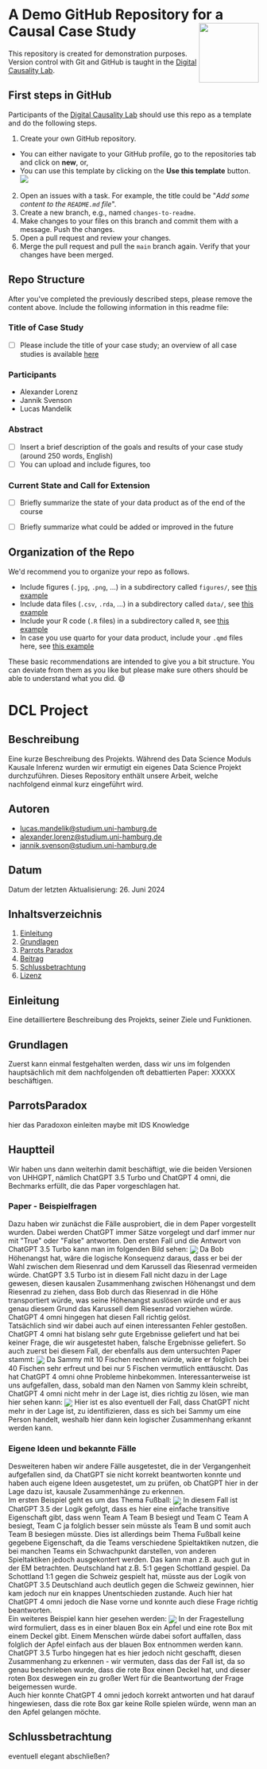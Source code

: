 # A Demo GitHub Repository for a Causal Case Study <a href="https://digitalcausalitylab.github.io/"><img src="figures/logo.png" align="right" width = "120" /></a>

This repository is created for demonstration purposes. Version control with Git and GitHub is taught in the [Digital Causality Lab](https://digitalcausalitylab.github.io/).

## First steps in GitHub

Participants of the [Digital Causality Lab](https://digitalcausalitylab.github.io/) should use this repo as a template and do the following steps.

1. Create your own GitHub repository.
  * You can either navigate to your GitHub profile, go to the repositories tab and click on **new**, or, 
  * You can use this template by clicking on the **Use this template** button.
![](figures/use_template_button.png)
2. Open an issues with a task. For example, the title could be "*Add some content to the `README.md` file*".
3. Create a new branch, e.g., named `changes-to-readme`.
4. Make changes to your files on this branch and commit them with a message. Push the changes.
5. Open a pull request and review your changes.
6. Merge the pull request and pull the `main` branch again. Verify that your changes have been merged.


## Repo Structure

After you've completed the previously described steps, please remove the content above. Include the following information in this readme file:

### Title of Case Study

- [ ] Please include the title of your case study; an overview of all case studies is available [here](https://github.com/DigitalCausalityLab/causal-case-studies/issues)

### Participants
- Alexander Lorenz
- Jannik Svenson
- Lucas Mandelik

### Abstract

- [ ] Insert a brief description of the goals and results of your case study (around 250 words, English)
- [ ] You can upload and include figures, too

### Current State and Call for Extension

- [ ] Briefly summarize the state of your data product as of the end of the course
- [ ] Briefly summarize what could be added or improved in the future


## Organization of the Repo

We'd recommend you to organize your repo as follows.

* Include figures (`.jpg`, `.png`, ...) in a subdirectory called `figures/`, see [this example](figures/logo.png)
* Include data files (`.csv`, `.rda`, ...) in a subdirectory called `data/`, see [this example](data/experiment_data_counterfactual.rda)
* Include your R code (`.R` files) in a subdirectory called `R`, see [this example](R/my_function.R)
* In case you use quarto for your data product, include your `.qmd` files here, see [this example](demo_repo.qmd)

These basic recommendations are intended to give you a bit structure. You can deviate from them as you like but please make sure others should be able to understand what you did. 😄

# DCL Project

## Beschreibung
Eine kurze Beschreibung des Projekts.
Während des Data Science Moduls Kausale Inferenz wurden wir ermutigt ein eigenes Data Science Projekt durchzuführen. Dieses Repository enthält unsere Arbeit, welche nachfolgend einmal kurz eingeführt wird.

## Autoren
- [lucas.mandelik@studium.uni-hamburg.de](mailto:lucas.mandelik@studium.uni-hamburg.de)
- [alexander.lorenz@studium.uni-hamburg.de](mailto:alexander.lorenz@studium.uni-hamburg.de)
- [jannik.svenson@studium.uni-hamburg.de](mailto:jannik.svenson@studium.uni-hamburg.de)

## Datum
Datum der letzten Aktualisierung: 26. Juni 2024

## Inhaltsverzeichnis
1. [Einleitung](#einleitung)
2. [Grundlagen](#grundlagen)
3. [Parrots Paradox](#parrotsparadox)
4. [Beitrag](#beitrag)
5. [Schlussbetrachtung](#schlussbetrachtung)
6. [Lizenz](#lizenz)

## Einleitung
Eine detailliertere Beschreibung des Projekts, seiner Ziele und Funktionen.

## Grundlagen
Zuerst kann einmal festgehalten werden, dass wir uns im folgenden hauptsächlich mit dem nachfolgenden oft debattierten Paper: XXXXX beschäftigen.

## ParrotsParadox
hier das Paradoxon einleiten maybe mit IDS Knowledge

## Hauptteil
Wir haben uns dann weiterhin damit beschäftigt, wie die beiden Versionen von UHHGPT, nämlich ChatGPT 3.5 Turbo und ChatGPT 4 omni, die Bechmarks erfüllt, die das Paper vorgeschlagen hat.  

### Paper - Beispielfragen
Dazu haben wir zunächst die Fälle ausprobiert, die in dem Paper vorgestellt wurden. Dabei werden ChatGPT immer Sätze vorgelegt und darf immer nur mit "True" oder "False" antworten. Den ersten Fall und die Antwort von ChatGPT 3.5 Turbo kann man im folgenden Bild sehen:
<img src="LLM Fails\Edge Cases\Fail heights.png" align="center" width = "\textwidth" />
Da Bob Höhenangst hat, wäre die logische Konsequenz daraus, dass er bei der Wahl zwischen dem Riesenrad und dem Karussell das Riesenrad vermeiden würde. ChatGPT 3.5 Turbo ist in diesem Fall nicht dazu in der Lage gewesen, diesen kausalen Zusammenhang zwischen Höhenangst und dem Riesenrad zu ziehen, dass Bob durch das Riesenrad in die Höhe transportiert würde, was seine Höhenangst auslösen würde und er aus genau diesem Grund das Karussell dem Riesenrad vorziehen würde. ChatGPT 4 omni hingegen hat diesen Fall richtig gelöst.  
Tatsächlich sind wir dabei auch auf einen interessanten Fehler gestoßen. ChatGPT 4 omni hat bislang sehr gute Ergebnisse geliefert und hat bei keiner Frage, die wir ausgetestet haben, falsche Ergebnisse geliefert. So auch zuerst bei diesem Fall, der ebenfalls aus dem untersuchten Paper stammt:
<img src="LLM Fails\Academic Paper Cases\fish correct.png" align="center" width = "\textwidth" />
Da Sammy mit 10 Fischen rechnen würde, wäre er folglich bei 40 Fischen sehr erfreut und bei nur 5 Fischen vermutlich enttäuscht. Das hat ChatGPT 4 omni ohne Probleme hinbekommen. Interessanterweise ist uns aufgefallen, dass, sobald man den Namen von Sammy klein schreibt, ChatGPT 4 omni nicht mehr in der Lage ist, dies richtig zu lösen, wie man hier sehen kann:
<img src="LLM Fails\Academic Paper Cases\4.0 Fail.png" align="center" width = "\textwidth" />
Hier ist es also eventuell der Fall, dass ChatGPT nicht mehr in der Lage ist, zu identifizieren, dass es sich bei Sammy um eine Person handelt, weshalb hier dann kein logischer Zusammenhang erkannt werden kann.

### Eigene Ideen und bekannte Fälle
Desweiteren haben wir andere Fälle ausgetestet, die in der Vergangenheit aufgefallen sind, da ChatGPT sie nicht korrekt beantworten konnte und haben auch eigene Ideen ausgetestet, um zu prüfen, ob ChatGPT hier in der Lage dazu ist, kausale Zusammenhänge zu erkennen.  
Im ersten Beispiel geht es um das Thema Fußball:
<img src="LLM Fails\Edge Cases\3.5 Fail Fussball.png" align="center" width = "\textwidth" />
In diesem Fall ist ChatGPT 3.5 der Logik gefolgt, dass es hier eine einfache transitive Eigenschaft gibt, dass wenn Team A Team B besiegt und Team C Team A besiegt, Team C ja folglich besser sein müsste als Team B und somit auch Team B besiegen müsste. Dies ist allerdings beim Thema Fußball keine gegebene Eigenschaft, da die Teams verschiedene Spieltaktiken nutzen, die bei manchen Teams ein Schwachpunkt darstellen, von anderen Spieltaktiken jedoch ausgekontert werden. Das kann man z.B. auch gut in der EM betrachten. Deutschland hat z.B. 5:1 gegen Schottland gespiel. Da Schottland 1:1 gegen die Schweiz gespielt hat, müsste aus der Logik von ChatGPT 3.5 Deutschland auch deutlich gegen die Schweiz gewinnen, hier kam jedoch nur ein knappes Unentschieden zustande. Auch hier hat ChatGPT 4 omni jedoch die Nase vorne und konnte auch diese Frage richtig beantworten.  
Ein weiteres Beispiel kann hier gesehen werden:
<img src="LLM Fails\Edge Cases\Fail Box.png" align="center" width = "\textwidth" />
In der Fragestellung wird formuliert, dass es in einer blauen Box ein Apfel und eine rote Box mit einem Deckel gibt. Einem Menschen würde dabei sofort auffallen, dass folglich der Apfel einfach aus der blauen Box entnommen werden kann. ChatGPT 3.5 Turbo hingegen hat es hier jedoch nicht geschafft, diesen Zusammenhang zu erkennen - wir vermuten, dass das der Fall ist, da so genau beschrieben wurde, dass die rote Box einen Deckel hat, und dieser roten Box deswegen ein zu großer Wert für die Beantwortung der Frage beigemessen wurde.  
Auch hier konnte ChatGPT 4 omni jedoch korrekt antworten und hat darauf hingewiesen, dass die rote Box gar keine Rolle spielen würde, wenn man an den Apfel gelangen möchte. 



## Schlussbetrachtung
eventuell elegant abschließen?

